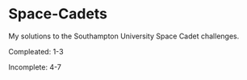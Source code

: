 # Space-Cadets
My solutions to the Southampton University Space Cadet challenges.

Compleated: 1-3

Incomplete: 4-7
